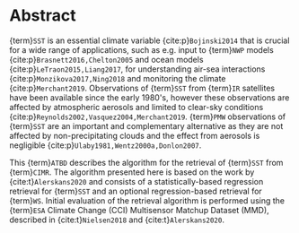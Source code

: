 # Abstract
{term}`SST` is an essential climate variable {cite:p}`Bojinski2014` that is crucial for a wide range of applications, such as e.g. input to {term}`NWP` models {cite:p}`Brasnett2016,Chelton2005` and ocean models {cite:p}`LeTraon2015,Liang2017`, for understanding air-sea interactions {cite:p}`Monzikova2017,Ning2018` and monitoring the climate {cite:p}`Merchant2019`. Observations of {term}`SST` from {term}`IR` satellites have been available since the early 1980's, however these observations are affected by atmospheric aerosols and limited to clear-sky conditions {cite:p}`Reynolds2002,Vasquez2004,Merchant2019`. {term}`PMW` observations of {term}`SST` are an important and complementary alternative as they are not affected by non-precipitating clouds and the effect from aerosols is negligible {cite:p}`Ulaby1981,Wentz2000a,Donlon2007`.

This {term}`ATBD` describes the algorithm for the retrieval of {term}`SST` from {term}`CIMR`. The algorithm presented here is based on the work by {cite:t}`Alerskans2020` and consists of a statistically-based regression retrieval for {term}`SST` and an optional regression-based retrieval for {term}`WS`. Initial evaluation of the retrieval algorithm is performed using the {term}`ESA` Climate Change (CCI) Multisensor Matchup Dataset (MMD), described in {cite:t}`Nielsen2018` and {cite:t}`Alerskans2020`.
